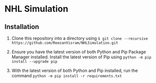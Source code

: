 # NHL Simulation

## Installation
1. Clone this repository into a directory using
`$ git clone --recursive https://github.com/ReezanVisram/NHLSimulation.git`

2. Ensure you have the latest version of both Python and Pip Package Manager installed.
Install the latest version of Pip using
`python -m pip install --upgrade pip`

3. With the latest version of both Python and Pip installed, run the command
`python -m pip install -r requirements.txt`